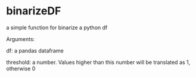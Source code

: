 # binarizeDF
a simple function for binarize a python df

Arguments:

df: a pandas dataframe

threshold: a number. Values higher than this number will be translated as 1, otherwise 0
